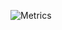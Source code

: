 ![Metrics](https://metrics.lecoq.io/leonardomjq?template=classic&base.header=0&isocalendar=1&languages=1&pagespeed=1&stars=1&languages.ignored=HTML&pagespeed.detailed=false&pagespeed.screenshot=true&isocalendar.duration=half-year&stars.limit=4&config.timezone=Europe%2FLisbon)
